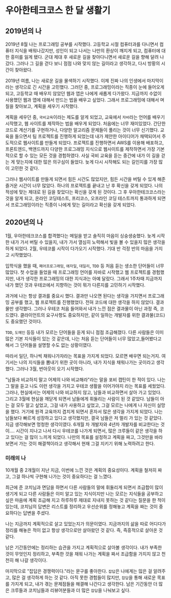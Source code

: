 # 우아한테크코스 한 달 생활기

## 2019년의 나
2019년 8월 나는 프로그래밍 공부를 시작했다.
고등학교 시절 컴퓨터과를 다니면서 컴퓨터 지식을 배워나갔지만, 성인이 되고 나서는 나만의 환상이 깨지게 되고, 컴퓨터에 대한 흥미를 잃게 됐다.
군대 제대 후 새로운 길을 찾아다니면서 새로운 길을 향해 달려 나갔다.
그러나 그 길을 걷다 보니 점점 나와 맞지 않는 길이라고 생각하고, 다시 방황의 시간이 찾아왔다.

2019년 여름, 나는 새로운 길을 물색하기 시작했다. 이제 진짜 나의 인생에서 마지막이라는 생각으로 긴 시간을 고민했다.
그러던 중, 프로그래밍이라는 직종이 눈에 들어오게 되고, 고등학교 때 배우지 않았던 웹과 앱은 나에게 새롭게 다가왔다.
지금까지 수없이 사용했던 웹과 앱에 대해서 만드는 법을 배우고 싶었다.
그래서 프로그래밍에 대해서 며칠을 찾아보고, 계획을 세우기 시작했다.

계획을 세우던 중, `국비교육`이라는 제도를 알게 되었고, 교육에서 `자바`라는 언어를 배우기 시작했고, 웹 사이트를 제작하는 법을 배우게 되었다.
처음에는 너무 재미있었다. 간단한 코드로 계산기를 구현하거나, 다양한 알고리즘 문제들이 풀리는 것이 너무 신기했다.
교육을 들으면서 팀 프로젝트를 진행하게 되었는데 내가 제안한 아이디어가 채택되어서 주도적으로 웹사이트를 만들게 되었다.
프로젝트를 진행하면서 AWS를 이용해 배포하고, 프론트엔드, 백앤드까지 다양한 프로그래밍 지식으로 웹사이트를 제작하면서 가장 기본적으로 할 수 있는 모든 것을 경험하였다.
사실 국비 교육을 듣는 중간에 내가 이 길을 걷는 게 맞는지에 대한 많은 의구심이 들었다.
늦게 다시 시작해도 되는 길인지를 가장 많이 고민한 것 같다.

그러나 웹사이트를 만들게 되면서 힘든 시간도 많았지만, 힘든 시간을 버틸 수 있게 해준 즐거운 시간이 너무 많았다.
하나의 프로젝트를 끝내고 난 후 확신을 갖게 되었다. 나의 적성에 맞는 제대로 된 길을 찾았다는 확신을 갖게 된 것이다.
그 후 우아한테크코스라는 것을 알게 되고, 온라인 코딩테스트, 프리코스, 오프라인 코딩 테스트까지 통과하게 되면서 프로그래밍이라는 직종이 나에게 맞는 길이라고 확신을 갖게 되었다.

## 2020년의 나
1월, 우아한테크코스를 합격했다는 메일을 받고 솔직히 마음이 싱숭생숭했다.
늦게 시작한 내가 가서 버틸 수 있을지, 내가 가서 열심히 노력해서 빛을 볼 수 있을지 많은 생각을 하게 되었다.
2월, 우테코를 시작이 다가오기 시작했다. 기대 반 걱정 반의 마음을 가지고 시작했었다.

입학식을 했을 때, `페어프로그래밍`, `애자일`, `데일리`, `TDD` 등 처음 듣는 생소한 단어들이 너무 많았다.
첫 수업을 들었을 때 프로그래밍 언어를 자바로 시작했고 웹 프로젝트를 경험했지만, 내가 생각한 프로그래밍의 대한 지식과는 아예 달랐다.
그래서 1주차때 지금까지 내가 했던 것과 우테코에서 지향하는 것이 뭐가 다른지를 고민하기 시작했다.

과거에 나는 항상 결과를 중요시 했다. 결과만 나오면 된다는 생각을 가지면서 프로그래밍 공부를 했고, 웹 프로젝트를 진행했었다.
전혀 코드에 대한 생각을 하지 않았다. 결과물만 생각했다.
그러나 우테코 처음 들어와서 내가 느낀 점은 결과물이 아닌 과정 즉, 코드였다.
클라이언트의 요구사항도 중요하지만, 같이 일하는 개발자를 위한 결과물(코드)도 중요했던 것이다.

`TDD`, `도메인` 등등 내가 모르는 단어들을 듣게 되니 점점 조급해졌다.
다른 사람들은 이미 많은 기본 지식들이 있는 것 같은데, 나는 처음 듣는 단어들이 너무 많았고,들어봤다고 해서 그 단어들을 설명할 수도 없는 상황이였다.

따라서 일단, 하나씩 채워나가자라는 목표을 가지게 되었다. 모르면 배우면 되는거지. 여기서는 나의 지식들을 뽐내기 위한 곳이 아니라, 내가 지식을 채워나가는 곳이라고 생각했다.
그러나 3월, 번아웃이 오기 시작했다. 

"남들과 비교하지 말고 어제의 나와 비교해라"라는 말을 포비 캡틴이 한 적이 있다.
나는 그 말을 듣고 나도 이런 생각을 가지고 우테코 생활을 이어가야지 라는 목표를 세웠었다.
그러나, 현실에서는 어제의 나와 비교하지 않고, 남들과 비교하면서 살아 가고 있었다.
그리고 3월에 현실을 깨닫게 되면서 남들에게 휘둘리는 사람이 된 것 같았다.
남들이 아는 걸 모두 알고 싶었고, 그걸 내가 사용하고 싶었고, 그걸 모르는 나에게 나 자신이 실망을 했다.
거기에 원격 교육까지 겹치게 되면서 혼자서 많은 생각을 가지게 되었다.
나는 남들보다 빠르게 성장하고 있다고 생각했지만, 결국 남들은 저 멀리 가 있는 것 같았다.
지금 생각해보면 멍청한 생각이였다. 6개월 차 개발자와 4년차 개발자를 비교한다는 것이....
시간이 지나고 나서 다시 우테코를 나가게 되면서, 많은 크루들이 같은 생각을 하고 있다는 걸 많이 느끼게 되었다.
나만의 목표를 설정하고 계획을 짜고, 그것만을 바라보면서 가는 것이 해결책이라고 생각해서 현재 그걸 지키기 위해 노력하려고 한다.

### 미래의 나
10개월 중 2개월이 지난 지금, 이번에 느낀 것은 계획의 중요성이다.
계획을 철저히 짜고, 그걸 하나씩 구현해 나가는 것이 중요하다는 걸 느꼈다.

최근에 준 코치님과 면담을 하면서 다른 사람들의 말에 휘둘리게 되면서 조급합이 많이 생기게 되고 다른 사람들은 이미 알고 있는 지식이지만 나는 모르는 지식들을 공부하고 싶은 마음에 계획 조급해 지고 
하루하루 제대로 지내지 못하는 것 같다는 질문을 한 적이 있는데, 코치님의 답변은 리스트를 정리하고 우선순위를 정해놓고 계획을 짜는 것이 중요하다는 답변을 주셨다.

나는 지금까지 계획적으로 살고 있었는지가 의문이였다. 
지금까지의 삶을 따로 어디다가 정리를 해놓은 적이 없고 항상 생각으로만 살아왔던 것 같다.
즉, 즉흥적으로 살아온 것 같다.

남은 기간동안에는 정리하는 습관을 가지고 계획적으로 살아볼 생각이다.
내가 부족한 것이 무엇인지 정리하고, 부족한 것을 채워 나가는 계획을 짜서 조급함을 가지지 않고 천천히 해 나갈 생각이다.

마지막으로 "잡답은 경쟁력이다."라는 문구를 좋아한다.
`잡답`은 나에게는 많은 걸 알려주고, 많은 걸 생각하게 하는 것 같다.
아직 못한 경험들이 많지만, `잡답`을 통해 새로운 목표를 가지게 되고, 내가 겪는 문제점들을 해결해 나간다고 생각한다.
남은 기간동안 더 많은 크루들과 코치님들과 리뷰어분들과 더 많은 `잡답`을 나눠보고 싶다.